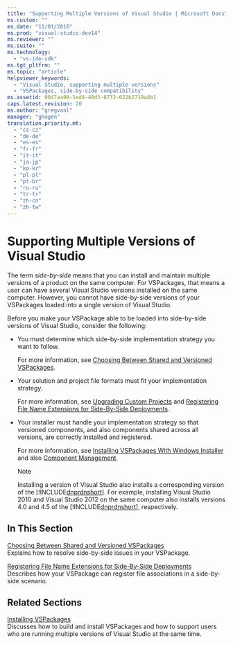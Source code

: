 ```yaml
---
title: "Supporting Multiple Versions of Visual Studio | Microsoft Docs"
ms.custom: ""
ms.date: "11/01/2016"
ms.prod: "visual-studio-dev14"
ms.reviewer: ""
ms.suite: ""
ms.technology: 
  - "vs-ide-sdk"
ms.tgt_pltfrm: ""
ms.topic: "article"
helpviewer_keywords: 
  - "Visual Studio, supporting multiple versions"
  - "VSPackages, side-by-side compatibility"
ms.assetid: 0047aa90-1ed4-40d3-8772-622b2719a4b1
caps.latest.revision: 20
ms.author: "gregvanl"
manager: "ghogen"
translation.priority.mt: 
  - "cs-cz"
  - "de-de"
  - "es-es"
  - "fr-fr"
  - "it-it"
  - "ja-jp"
  - "ko-kr"
  - "pl-pl"
  - "pt-br"
  - "ru-ru"
  - "tr-tr"
  - "zh-cn"
  - "zh-tw"
---
```

# Supporting Multiple Versions of Visual Studio
The term *side-by-side* means that you can install and maintain multiple versions of a product on the same computer. For VSPackages, that means a user can have several Visual Studio versions installed on the same computer. However, you cannot have side-by-side versions of your VSPackages loaded into a single version of Visual Studio.  
  
 Before you make your VSPackage able to be loaded into side-by-side versions of Visual Studio, consider the following:  
  
-   You must determine which side-by-side implementation strategy you want to follow.  
  
     For more information, see [Choosing Between Shared and Versioned VSPackages](../extensibility/choosing-between-shared-and-versioned-vspackages.md).  
  
-   Your solution and project file formats must fit your implementation strategy.  
  
     For more information, see [Upgrading Custom Projects](../misc/upgrading-custom-projects.md) and [Registering File Name Extensions for Side-By-Side Deployments](../extensibility/registering-file-name-extensions-for-side-by-side-deployments.md).  
  
-   Your installer must handle your implementation strategy so that versioned components, and also components shared across all versions, are correctly installed and registered.  
  
     For more information, see [Installing VSPackages With Windows Installer](../extensibility/internals/installing-vspackages-with-windows-installer.md) and also [Component Management](../extensibility/internals/component-management.md).  
  
    > [!NOTE]
    >  Installing a version of Visual Studio also installs a corresponding version of the [!INCLUDE[dnprdnshort](../code-quality/includes/dnprdnshort_md.md)]. For example, installing Visual Studio 2010 and Visual Studio 2012 on the same computer also installs versions 4.0 and 4.5 of the [!INCLUDE[dnprdnshort](../code-quality/includes/dnprdnshort_md.md)], respectively.  
  
## In This Section  
 [Choosing Between Shared and Versioned VSPackages](../extensibility/choosing-between-shared-and-versioned-vspackages.md)  
 Explains how to resolve side-by-side issues in your VSPackage.  
  
 [Registering File Name Extensions for Side-By-Side Deployments](../extensibility/registering-file-name-extensions-for-side-by-side-deployments.md)  
 Describes how your VSPackage can register file associations in a side-by-side scenario.  
  
## Related Sections  
 [Installing VSPackages](../misc/installing-vspackages.md)  
 Discusses how to build and install VSPackages and how to support users who are running multiple versions of Visual Studio at the same time.